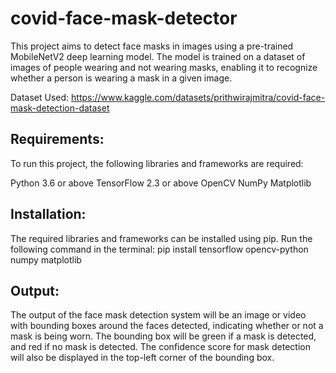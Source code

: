 # covid-face-mask-detector

This project aims to detect face masks in images using a pre-trained MobileNetV2 deep learning model. The model is trained on a dataset of images of people wearing and not wearing masks, enabling it to recognize whether a person is wearing a mask in a given image.

Dataset Used: https://www.kaggle.com/datasets/prithwirajmitra/covid-face-mask-detection-dataset

## Requirements:
To run this project, the following libraries and frameworks are required:

Python 3.6 or above
TensorFlow 2.3 or above
OpenCV
NumPy
Matplotlib

## Installation:
The required libraries and frameworks can be installed using pip. Run the following command in the terminal:
pip install tensorflow opencv-python numpy matplotlib

## Output:
The output of the face mask detection system will be an image or video with bounding boxes around the faces detected, indicating whether or not a mask is being worn. The bounding box will be green if a mask is detected, and red if no mask is detected. The confidence score for mask detection will also be displayed in the top-left corner of the bounding box.


